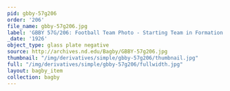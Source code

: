 ```yaml
---
pid: gbby-57g206
order: '206'
file_name: gbby-57g206.jpg
label: 'GBBY 57G/206: Football Team Photo - Starting Team in Formation - 1926'
_date: '1926'
object_type: glass plate negative
source: http://archives.nd.edu/Bagby/GBBY-57g206.jpg
thumbnail: "/img/derivatives/simple/gbby-57g206/thumbnail.jpg"
full: "/img/derivatives/simple/gbby-57g206/fullwidth.jpg"
layout: bagby_item
collection: bagby
---
```


